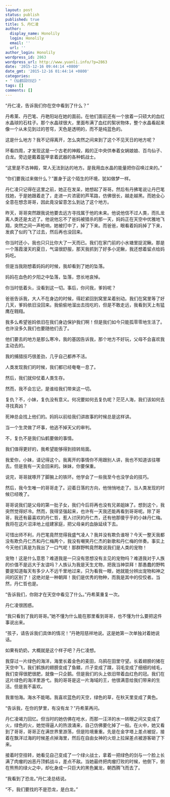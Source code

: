 ```yaml
---
layout: post
status: publish
published: true
title: 5、丹仁凌
author:
  display_name: Honolily
  login: Honolily
  email: ''
  url: ''
author_login: Honolily
wordpress_id: 2863
wordpress_url: http://www.yuanli.info/?p=2863
date: '2015-12-16 09:44:14 +0800'
date_gmt: '2015-12-16 01:44:14 +0800'
categories:
- "《仙鹤回归记》"
tags: []
comments: []
---
```

<p>&ldquo;丹仁凌，告诉我们你在空中看到了什么？&rdquo;</p>
<p>丹希莱、丹巴笔、丹艳阳站在她的面前。在他们面前还有一个放着一只硕大的血红水晶球的石柱子。那个水晶球很大，里面布满了血红的絮状物体，整个水晶看起来像一个从未见到过的苍穹，天色是透明的，而不是纯蓝色的。</p>
<p>这是什么地方？我不记得离开，怎么突然之间来到了这个不见天日的地方呢？</p>
<p>环看四周，才发现这是一个古老的神殿，殿的正中央供奉着女娲娘娘、百鸟仙子、白龙。旁边是戴着盔甲拿着武器的各种鹤战士。</p>
<p>&ldquo;这里是不古神殿，常人无法到达的地方。是我用血水晶的能量把你召唤过来的。&rdquo;</p>
<p>&ldquo;你们要我过来做什么？&rdquo;置身于这个陌生的环境，犹如做梦一样。</p>
<p>丹仁凌只记得在这里之前，她正在发呆，她想起了哥哥。然后有丹拂笔说让丹巴笔找她，于是她跟着走了，走进一片浓密的芦苇路，仿佛很长，越走越黑。而她全心全意在想念哥哥，因此竟没留意怎么到达了这个地方。</p>
<p>昨天，哥哥突然跟我说他要去远方寻找属于他的未来。他说他信不过人类，而扎龙离人类还是太近了。他说他忘不了爸妈被猎杀的那一天，妈妈正在天空中优雅地飞翔，突然之间一声枪响，她被打中了，掉了下来。而爸爸，眼看着妈妈掉了下来，发疯了似的飞了过去，然后再也没回来。</p>
<p>你当时还小，我也只只比你大了一天而已。我们在家门前的小水塘里捉泥鳅。那是一个落霞漫天的夏日，气温很舒服，那天我抓到了好多小泥鳅，我还想着留点给妈妈吃。</p>
<p>但是当我刚想着妈妈的时候，我却看到了她的坠落。</p>
<p>妈妈在血色的夕阳之中坠落，坠落，悠长地哀悼。</p>
<p>你当时低着头，没看到这一切。事后，你问我，爹妈呢？</p>
<p>爸爸告诉我，大人不在身边的时候，得赶紧回到窝里呆着别动。我们在窝里等了好几天，爹妈依旧没回来。我偷偷地溜出去找吃的，但是不敢走远，我看到天上有猛鹰在翱翔。</p>
<p>我多么希望爸妈依旧在我们身边保护我们啊！但是我们如今只能孤零零地生活了。也许没多久我们也要随他们去了。</p>
<p>他们要去的地方是那么寒冷，我的基因告诉我，那个地方不好玩，父母不会喜欢我主动去的。</p>
<p>我的捕猎技巧很差劲，几乎自己都养不活。</p>
<p>人类发现我们的时候，我们都已经奄奄一息了。</p>
<p>然后，我们就仰仗着人类生存。</p>
<p>然而，我不会忘记，是谁给我们带来这一切。</p>
<p>复仇？不，小妹，复仇没有意义。何况要如何去复仇呢？茫茫人海，我们该如何去寻找真凶？</p>
<p>死神总会找上他们的。妈妈以前给我们讲故事的时候总是这样讲。</p>
<p>当一个生灵做了坏事，他逃不掉天父的审判。</p>
<p>不，复仇不是我们仙鹤要做的事情。</p>
<p>我们值得更好的，我希望能够得到扭转局面。</p>
<p>我爱你，小妹，请记得这个。我离开的事情你不用跟别人讲，我也不知道该往哪去。但是我有一天会回来的。妹妹，你要保重。</p>
<p>说完，哥哥就啄开了脚腕上的铁环。他学会了一些我至今也没学会的技巧。</p>
<p>然后，我今生唯一的哥哥走了。迎着日落的方向，他悄悄地走了。当人类发现的时候已经晚了。</p>
<p>哥哥说我们是父母的第一批子女，我们今后将再也没有兄弟姐妹了。想到这个，我突然觉得好冷。然而，我得坚强起来，也许有一天我还能再看到哥哥呢。除了哥哥，我还有最喜欢的丹仁哲，惹人讨厌的丹仁杰，还有他那傻乎乎的小妹丹仁梅。我将在这片沼泽地上组建家庭，把父母亲的血脉延续下去。</p>
<p>可惜出师不利，丹巴笔竟然觉得我盛气凌人？我并没有欺负谁呀？今天一整天我都没有欺负丹仁杰和丹仁梅两个，我没有嘲笑丹仁杰的新歌和丹仁梅的伴奏。事实上今天他们真是为我出了一口气呢！那群野鸭竟然敢说我们是人类的宠物！</p>
<p>宠物！这是什么意思？难道我是一只没有思想没有主见的宠物吗？难道我对于人族的价值不是远大于友谊吗？人族认为我是天生尤物，把我当神崇拜！那愚蠢的野鸭要是知道每天有多少人不远千里地过来，只为看我一眼，她就能分辨出宠物和神之间的区别了！这绝对是一种朝拜！我们是优秀的物种，而我是其中的佼佼者。当然，丹仁哲也是。</p>
<p>&ldquo;告诉我们，你刚才在天空中看见了什么。&rdquo;丹希莱重复一次。</p>
<p>丹仁凌很困惑。</p>
<p>&ldquo;我只看到了我的哥哥。&rdquo;她不懂为什么能在那里看到哥哥，也不懂为什么要把这件事说出来。</p>
<p>&ldquo;孩子，请告诉我们具体的情况！&rdquo;丹艳阳慈祥地说。这是她第一次单独对着她说话。</p>
<p>如果有奶奶，大概就是这个样子吧？丹仁凌想。</p>
<p>我穿过一片绿色的海洋，海里长着金色的麦田，乌鸦在田里守望。长着翅膀的猪在天空中飞，我们鹤族的翅膀变成了鱼鳍，爪子变成了蹼，羽毛变成了细细的绒毛，我们变得很肥很肥，就像一只企鹅。但是我们的头上依旧带着血红色的冠。我们在这片绿色的海洋里游弋。我的哥哥是这一片海域的王，他很满意给我们带来的生活。但是我不喜欢。</p>
<p>我害怕海。海水不能喝。我喜欢蓝色的天空，绿色的草，在秋天里变成了黄色。</p>
<p>&ldquo;告诉我，在你的梦里，有没有龙？&rdquo;丹希莱再问。</p>
<p>丹仁凌竭力回忆。但当时的她仿佛在呛水，而那一汪洋的水一转眼之间又变成了火，绿色的火，她觉得逼人的热浪涌来，自己仿佛要化掉了一般。在火中，她又看到了哥哥，哥哥正在满世界里游荡，但是险境重重。先是在金字塔上差点被捉，接着在飘洋过海的时候差点掉海里，然后在自由女神的火炬上拉屎差点被游客砸了下来。</p>
<p>接着时空扭转，她看见自己变成了一个绿火战士，拿着一把绿色的剑与一个脸上长满了肉瘤的凶恶丹顶鹤战斗，差点不敌。当她最终把肉瘤打败的时候，他倒下，倒在熊熊的绿火之中，却化身成一只巨大的黑色翼龙，朝西腾飞而去了。</p>
<p>&ldquo;我看到了恐龙。&rdquo;丹仁凌总结说。</p>
<p>&ldquo;不，我们要找的不是恐龙，是白龙。&rdquo;</p>
